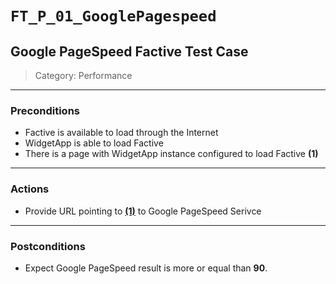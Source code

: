 `FT_P_01_GooglePagespeed`
=========================

Google PageSpeed Factive Test Case
----------------------------------

> Category: Performance

***

### Preconditions
 - Factive is available to load through the Internet
 - WidgetApp is able to load Factive
 - There is a page with WidgetApp instance configured to load Factive **<span id="(1)">(1)</span>**

***

### Actions
 - Provide URL pointing to **<a href="#(1)">(1)</a>** to Google PageSpeed Serivce

***

### Postconditions
 - Expect Google PageSpeed result is more or equal than **90**.